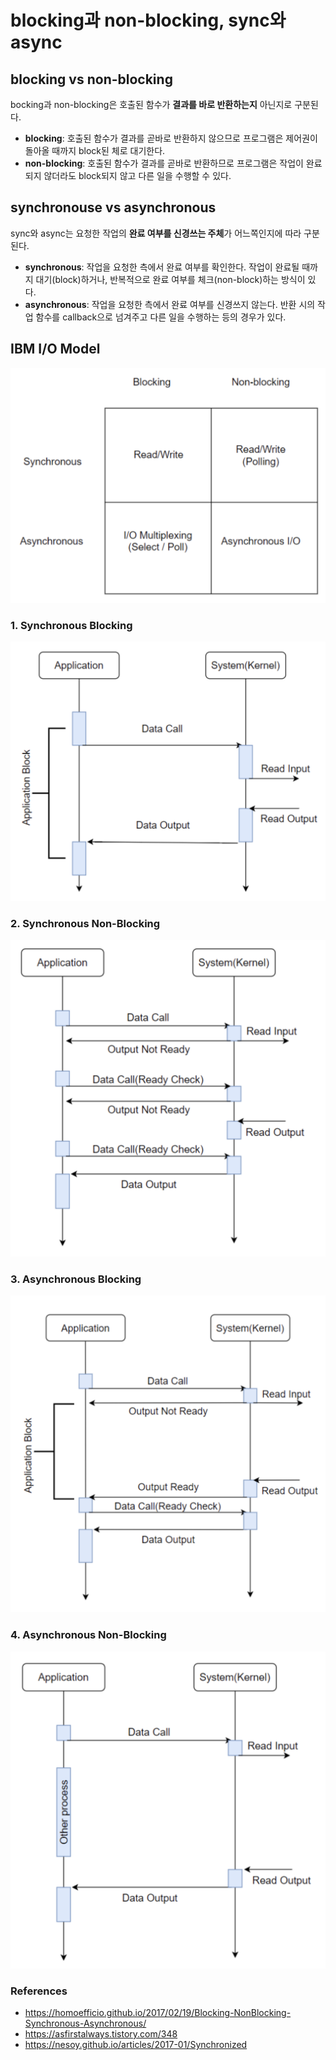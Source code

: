 # blocking과 non-blocking, sync와 async


## blocking vs non-blocking
bocking과 non-blocking은 호출된 함수가 <b>결과를 바로 반환하는지</b> 아닌지로 구분된다.
- <b>blocking</b>: 호출된 함수가 결과를 곧바로 반환하지 않으므로 프로그램은 제어권이 돌아올 때까지 block된 체로 대기한다.
- <b>non-blocking</b>: 호출된 함수가 결과를 곧바로 반환하므로 프로그램은 작업이 완료되지 않더라도 block되지 않고 다른 일을 수행할 수 있다.


## synchronouse vs asynchronous
sync와 async는 요청한 작업의 <b>완료 여부를 신경쓰는 주체</b>가 어느쪽인지에 따라 구분된다.
- <b>synchronous</b>: 작업을 요청한 측에서 완료 여부를 확인한다. 작업이 완료될 때까지 대기(block)하거나, 반복적으로 완료 여부를 체크(non-block)하는 방식이 있다.
- <b>asynchronous</b>: 작업을 요청한 측에서 완료 여부를 신경쓰지 않는다. 반환 시의 작업 함수를 callback으로 넘겨주고 다른 일을 수행하는 등의 경우가 있다.


## IBM I/O Model

![ibm_io_model](img/ibm_io_model_matrix.png)


### 1. Synchronous Blocking
![sync_block](img/sync_block.png)

### 2. Synchronous Non-Blocking
![sync_nonblock](img/sync_nonblock.png)

### 3. Asynchronous Blocking
![async_block](img/async_block.png)

### 4. Asynchronous Non-Blocking
![async_nonblock](img/async_nonblock.png)



### References
- https://homoefficio.github.io/2017/02/19/Blocking-NonBlocking-Synchronous-Asynchronous/
- https://asfirstalways.tistory.com/348
- https://nesoy.github.io/articles/2017-01/Synchronized
